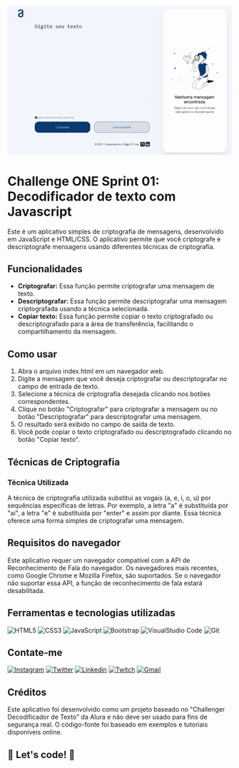 <p align="center">
    <img src="./assets/img/encriptador.gif" max-width="800">
</p>
 
 <h1>Challenge ONE Sprint 01: Decodificador de texto com Javascript</h1>

<p>
  Este é um aplicativo simples de criptografia de mensagens, desenvolvido em JavaScript e HTML/CSS. O aplicativo permite que você criptografe e descriptografe mensagens usando diferentes técnicas de criptografia.
</p>

<h2>Funcionalidades</h2>

<ul>
   <li>
      <strong>Criptografar:</strong> Essa função permite criptografar uma mensagem de texto.
   </li>
  
   <li>
       <strong>Descriptografar:</strong> Essa função permite descriptografar uma mensagem criptografada usando a técnica selecionada.
   </li>
  
   <li>
       <strong>Copiar texto:</strong> Essa função permite copiar o texto criptografado ou descriptografado para a área de transferência, facilitando o compartilhamento da mensagem.
   </li>
</ul>

<h2>Como usar</h2>

<ol>
   <li>Abra o arquivo index.html em um navegador web.</li>
   <li>Digite a mensagem que você deseja criptografar ou descriptografar no campo de entrada de texto.</li>
   <li>Selecione a técnica de criptografia desejada clicando nos botões correspondentes.</li>
   <li>Clique no botão "Criptografar" para criptografar a mensagem ou no botão "Descriptografar" para descriptografar uma mensagem.</li>
   <li>O resultado será exibido no campo de saída de texto.</li>
   <li>Você pode copiar o texto criptografado ou descriptografado clicando no botão "Copiar texto".</li>
</ol>

<h2>Técnicas de Criptografia</h2>

<h3>Técnica Utilizada</h3>
<p>A técnica de criptografia utilizada substitui as vogais (a, e, i, o, u) por sequências específicas de letras. Por exemplo, a letra "a" é substituída por "ai", a letra "e" é substituída por "enter" e assim por diante. Essa técnica oferece uma forma simples de criptografar uma mensagem.
</p>

<h2>Requisitos do navegador</h2>
<p>
  Este aplicativo requer um navegador compatível com a API de Reconhecimento de Fala do navegador. Os navegadores mais recentes, como Google Chrome e Mozilla Firefox, são suportados. Se o navegador não suportar essa API, a função de reconhecimento de fala estará desabilitada.
</p>

<h2>Ferramentas e tecnologias utilizadas</h2>
  <div style= "display:inline-block;">
    <img src="https://cdn.jsdelivr.net/gh/devicons/devicon/icons/html5/html5-original.svg" title="HTML5" alt="HTML5" width="40" height="40"/> 
    <img src="https://cdn.jsdelivr.net/gh/devicons/devicon/icons/css3/css3-original.svg" title="CSS3" alt="CSS3" width="40" height="40"/>
    <img src="https://cdn.jsdelivr.net/gh/devicons/devicon/icons/javascript/javascript-original.svg" title="JavaScript" alt="JavaScript" width="40" height="40"/>
    <img src="https://cdn.jsdelivr.net/gh/devicons/devicon/icons/bootstrap/bootstrap-original.svg" title="Bootstrap" alt="Bootstrap" width="40" height="40"/>
    <img src="https://cdn.jsdelivr.net/gh/devicons/devicon/icons/vscode/vscode-original.svg" title="VisualStudio Code" alt="VisualStudio Code" width="40" height="40"/>
    <img src="https://cdn.jsdelivr.net/gh/devicons/devicon/icons/git/git-original.svg" title="Git" alt="Git" width="40" height="40"/>
  </div>
  
 <h2>Contate-me</h2>
  <div style="display=inline-block"> 
    <a href="https://www.instagram.com/virgiliopc/" target="_blank"><img height=40 title="Instagram" alt="Instagram" src="https://icongr.am/simple/instagram.svg?size=128&color=currentColor&colored=true" target="_blank"></a>
    <a href="https://twitter.com/VirglioDevJava" target="_blank"><img height=40 title="Twitter" alt="Twitter" src="https://cdn.jsdelivr.net/gh/devicons/devicon/icons/twitter/twitter-original.svg" target="_blank"></a>
    <a href="https://www.linkedin.com/in/virgilio-pires-da-costa//" target="_blank"><img height=40 title="Linkedin" alt="Linkedin" src="https://cdn.jsdelivr.net/gh/devicons/devicon/icons/linkedin/linkedin-original.svg" /></a> 
    <a href="https://www.twitch.tv/virgiliopc" target="_blank"><img title="Twitch" alt="Twitch" height=40 src="https://icongr.am/simple/twitch.svg?size=128&color=currentColor&colored=true" target="_blank"></a>
    <a href = "mailto:virgilio.pires.costa@gmail.com"><img title="Gmail" alt="Gmail"  height=40 src="https://icongr.am/simple/gmail.svg?size=128&color=currentColor&colored=true" target="_blank"></a>
  </div>
</div>

<h2>Créditos</h2>
<p>
  Este aplicativo foi desenvolvido como um projeto baseado no "Challenger Decodificador de Texto" da Alura e não deve ser usado para fins de segurança real. O código-fonte foi baseado em exemplos e tutoriais disponíveis online.
</p>

## 🚀 Let's code! 🚀
